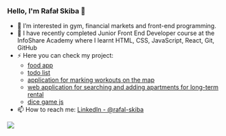 ### Hello, I'm Rafał Skiba 👋

- 👀 I’m interested in gym, financial markets and front-end programming.
- 🌱 I have recently completed Junior Front End Developer course at the InfoShare Academy where I learnt HTML, CSS, JavaScript, React, Git, GitHub
- ⚡ Here you can check my project:
  - [food app](https://omnifood-rs.netlify.app/)
  - [todo list](https://todo-list-skiba.netlify.app/)
  - [application for marking workouts on the map](https://maptymarker-workouts.netlify.app/)
  - [web application for searching and adding apartments for long-term rental](https://najemnicy.netlify.app/)
  - [dice game js](https://dicegame-rs.netlify.app/)
- 📫 How to reach me: [LinkedIn - @rafal-skiba](https://www.linkedin.com/in/rafal-skiba/)
<img src="https://github-readme-stats.vercel.app/api?username=rafal-skiba&&show_icons=true&title_color=ffffff&icon_color=bb2acf&text_color=daf7dc&bg_color=191919">
